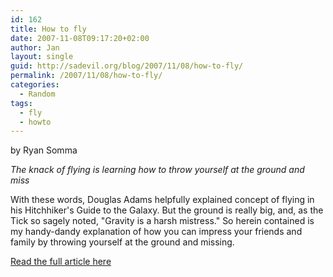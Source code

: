 ```yaml
---
id: 162
title: How to fly
date: 2007-11-08T09:17:20+02:00
author: Jan
layout: single
guid: http://sadevil.org/blog/2007/11/08/how-to-fly/
permalink: /2007/11/08/how-to-fly/
categories:
  - Random
tags:
  - fly
  - howto
---
```

by Ryan Somma

_The knack of flying is learning how to throw yourself at the ground and miss_

With these words, Douglas Adams helpfully explained concept of flying in his Hitchhiker's Guide to the Galaxy. But the ground is really big, and, as the Tick so sagely noted, "Gravity is a harsh mistress." So herein contained is my handy-dandy explanation of how you can impress your friends and family by throwing yourself at the ground and missing.

[Read the full article here](http://www.scq.ubc.ca/how-to-fly/)